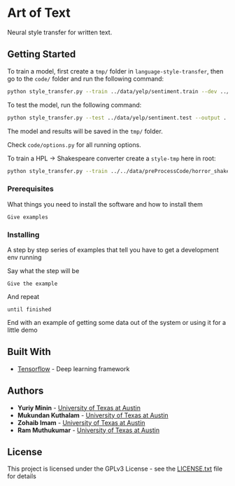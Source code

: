 # Art of Text

Neural style transfer for written text.

## Getting Started

To train a model, first create a `tmp/` folder in `language-style-transfer`, then go to the `code/` folder and run the following command:
```bash
python style_transfer.py --train ../data/yelp/sentiment.train --dev ../data/yelp/sentiment.dev --output ../tmp/sentiment.dev --vocab ../tmp/yelp.vocab --model ../tmp/model
```

To test the model, run the following command:
```bash
python style_transfer.py --test ../data/yelp/sentiment.test --output ../tmp/sentiment.test --vocab ../tmp/yelp.vocab --model ../tmp/model --load_model true
```

The model and results will be saved in the `tmp/` folder.

Check `code/options.py` for all running options.

To train a HPL -> Shakespeare converter create a `style-tmp` here in root:

```bash
python style_transfer.py --train ../../data/preProcessCode/horror_shake.train --dev ../../data/preProcessCode/horror_shake.dev --output ../../style-tmp/style.dev --vocab ../../style-tmp/style.vocab --model ../../style-tmp/model
```

### Prerequisites

What things you need to install the software and how to install them

```
Give examples
```

### Installing

A step by step series of examples that tell you have to get a development env running

Say what the step will be

```
Give the example
```

And repeat

```
until finished
```

End with an example of getting some data out of the system or using it for a little demo

## Built With

* [Tensorflow](https://www.tensorflow.org/) - Deep learning framework


## Authors

* **Yuriy Minin** - [University of Texas at Austin](https://www.utexas.edu/)
* **Mukundan Kuthalam** - [University of Texas at Austin](https://www.utexas.edu/)
* **Zohaib Imam** - [University of Texas at Austin](https://www.utexas.edu/)
* **Ram Muthukumar** - [University of Texas at Austin](https://www.utexas.edu/)

## License

This project is licensed under the GPLv3 License - see the [LICENSE.txt](LICENSE.txt) file for details

